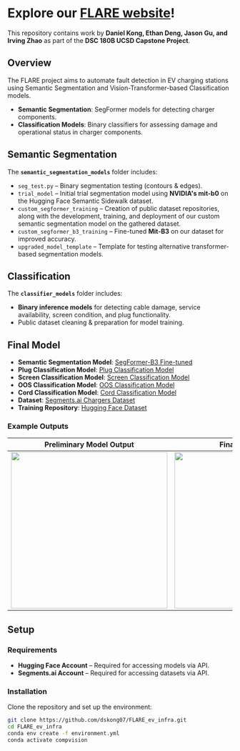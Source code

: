 # Explore our [FLARE website](https://jingchenggu.github.io/FLARE-website/)!

This repository contains work by **Daniel Kong, Ethan Deng, Jason Gu, and Irving Zhao** as part of the **DSC 180B UCSD Capstone Project**.

## Overview  

The FLARE project aims to automate fault detection in EV charging stations using Semantic Segmentation and Vision-Transformer-based Classification models.
- **Semantic Segmentation**: SegFormer models for detecting charger components.  
- **Classification Models**: Binary classifiers for assessing damage and operational status in charger components.

## Semantic Segmentation  

The **`semantic_segmentation_models`** folder includes: 

- `seg_test.py` – Binary segmentation testing (contours & edges).  
- `trial_model` – Initial trial segmentation model using **NVIDIA's mit-b0** on the Hugging Face Semantic Sidewalk dataset.  
- `custom_segformer_training` – Creation of public dataset repositories, along with the development, training, and deployment of our custom semantic segmentation model on the gathered dataset. 
- `custom_segformer_b3_training` – Fine-tuned **Mit-B3** on our dataset for improved accuracy.  
- `upgraded_model_template` – Template for testing alternative transformer-based segmentation models.

## Classification  

The **`classifier_models`** folder includes: 

- **Binary inference models** for detecting cable damage, service availability, screen condition, and plug functionality.  
- Public dataset cleaning & preparation for model training.  

## Final Model  

- **Semantic Segmentation Model**: [SegFormer-B3 Fine-tuned](https://huggingface.co/irvingz/segformer-b3-finetuned-segments-chargers-full-v3.1)
- **Plug Classification Model**: [Plug Classification Model](https://huggingface.co/dskong07/plug-classif-model)  
- **Screen Classification Model**: [Screen Classification Model](https://huggingface.co/dskong07/screen-classif-model)  
- **OOS Classification Model**: [OOS Classification Model](https://huggingface.co/dskong07/charger-classif-model)  
- **Cord Classification Model**: [Cord Classification Model](https://huggingface.co/dskong07/cord-classif-model)
- **Dataset**: [Segments.ai Chargers Dataset](https://app.segments.ai/dskong07/chargers-full)  
- **Training Repository**: [Hugging Face Dataset](https://huggingface.co/dskong07)

### Example Outputs  

| Preliminary Model Output | Final Model Output |  
|-------------------------|--------------------|  
| <img src="https://github.com/user-attachments/assets/a6ca6746-69df-44d6-8b82-a374d9bdc66a" width="350"> | <img src="https://github.com/user-attachments/assets/f2842610-d117-4ca0-a9fc-1bcbca10af60" width="350"> |

## Setup  

### Requirements  

- **Hugging Face Account** – Required for accessing models via API.  
- **Segments.ai Account** – Required for accessing datasets via API.

### Installation  

Clone the repository and set up the environment:  

```bash
git clone https://github.com/dskong07/FLARE_ev_infra.git
cd FLARE_ev_infra
conda env create -f environment.yml
conda activate compvision
